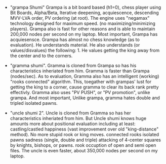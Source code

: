 

* "grampa Shumi"    Grampa is a bit board based (h1=0), chess player using Bit Boards, Alpha/Beta, Iterative deepening, acquiescence, descending MVV-LVA order, PV ordering (at root). The engine uses "negamax" technology designed for maximum speed. (no maximizing/minimizing players). Grampa also is fast for other reasons and is able to maintain 200,000 nodes per second on my laptop. Most important, Grampa has acquiesensce. Grampa has almost no chess knowledge (as to evaluation). He understands material. He also understands (or values/disvalues) the following: 1. He values getting the king away from the center and to the corners.


* "gramma shumi". Gramma is cloned from Grampa so has his characteristics inheriated from him. Gramma is faster than Grampa (nodes/sec). As to evaluation, Gramma also has an intelligent (working) "rooks connected" algorithm. This, toegather with grampas' lust for getting the king to a corner, cause gramma to clear its back rank pretty effectivly. Gramma also uses "PV PUSH", or "PV promotion", unlike grampa. And most important, Unlike grampa, gramma hates double and tripled isolated pawns. 


* "uncle shumi 2". Uncle is cloned from Gramma so has her characteristics inheriated from him. But Uncle shumi knows huge amounts more about positional evaluation including at least:
   castling/castled happiness (vast improvement over old "king-distance" method). No more stupid rook or king moves.
   connected rooks
   isolated pawns sadness (single, double and triple)
   attacking of 4-center squares by knights, bishops, or pawns.
   rook occuption of open and semi open files.
The uncle is even faster, about 350,000 nodes per second on my laptop.